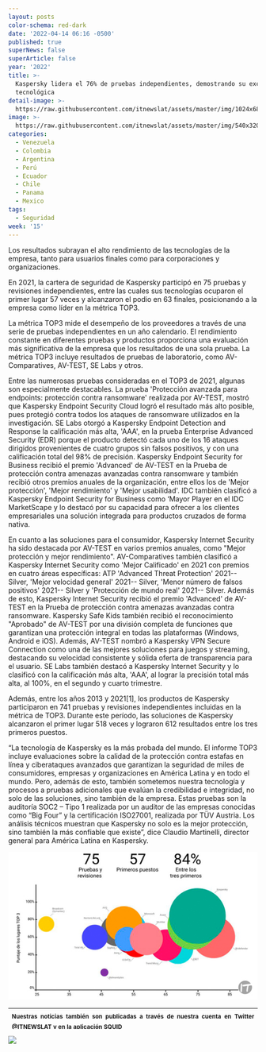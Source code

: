 ```yaml
---
layout: posts
color-schema: red-dark
date: '2022-04-14 06:16 -0500'
published: true
superNews: false
superArticle: false
year: '2022'
title: >-
  Kaspersky lidera el 76% de pruebas independientes, demostrando su excelencia
  tecnológica  
detail-image: >-
  https://raw.githubusercontent.com/itnewslat/assets/master/img/1024x680/p-independiente-kaspersky-g.jpg
image: >-
  https://raw.githubusercontent.com/itnewslat/assets/master/img/540x320/p-independiente-kaspersky-p.jpg
categories:
  - Venezuela
  - Colombia
  - Argentina
  - Perú
  - Ecuador
  - Chile
  - Panama
  - Mexico
tags:
  - Seguridad
week: '15'
---
```

Los resultados subrayan el alto rendimiento de las tecnologías de la empresa, tanto para usuarios finales como para corporaciones y organizaciones.

En 2021, la cartera de seguridad de Kaspersky participó en 75 pruebas y revisiones independientes, entre las cuales sus tecnologías ocuparon el primer lugar 57 veces y alcanzaron el podio en 63 finales, posicionando a la empresa como líder en la métrica TOP3.

La métrica TOP3 mide el desempeño de los proveedores a través de una serie de pruebas independientes en un año calendario. El rendimiento constante en diferentes pruebas y productos proporciona una evaluación más significativa de la empresa que los resultados de una sola prueba. La métrica TOP3 incluye resultados de pruebas de laboratorio, como AV-Comparatives, AV-TEST, SE Labs y otros.

Entre las numerosas pruebas consideradas en el TOP3 de 2021, algunas son especialmente destacables. La prueba 'Protección avanzada para endpoints: protección contra ransomware' realizada por AV-TEST, mostró que Kaspersky Endpoint Security Cloud logró el resultado más alto posible, pues protegió contra todos los ataques de ransomware utilizados en la investigación. SE Labs otorgó a Kaspersky Endpoint Detection and Response la calificación más alta, 'AAA', en la prueba Enterprise Advanced Security (EDR) porque el producto detectó cada uno de los 16 ataques dirigidos provenientes de cuatro grupos sin falsos positivos, y con una calificación total del 98% de precisión. Kaspersky Endpoint Security for Business recibió el premio 'Advanced' de AV-TEST en la Prueba de protección contra amenazas avanzadas contra ransomware y también recibió otros premios anuales de la organización, entre ellos los de 'Mejor protección', 'Mejor rendimiento' y 'Mejor usabilidad'. 
IDC también clasificó a Kaspersky Endpoint Security for Business como ‘Mayor Player en el IDC MarketScape y lo destacó por su capacidad para ofrecer a los clientes empresariales una solución integrada para productos cruzados de forma nativa.

En cuanto a las soluciones para el consumidor, Kaspersky Internet Security ha sido destacada por AV-TEST en varios premios anuales, como "Mejor protección y mejor rendimiento". AV-Comparatives también clasificó a Kaspersky Internet Security como 'Mejor Calificado' en 2021 con premios en cuatro áreas específicas: ATP 'Advanced Threat Protection' 2021-- Silver, 'Mejor velocidad general' 2021-- Silver, 'Menor número de falsos positivos' 2021-- Silver y 'Protección de mundo real' 2021-- Silver. Además de esto, Kaspersky Internet Security recibió el premio 'Advanced' de AV-TEST en la Prueba de protección contra amenazas avanzadas contra ransomware. Kaspersky Safe Kids también recibió el reconocimiento "Aprobado" de AV-TEST por una división completa de funciones que garantizan una protección integral en todas las plataformas (Windows, Android e iOS). Además, AV-TEST nombró a Kaspersky VPN Secure Connection como una de las mejores soluciones para juegos y streaming, destacando su velocidad consistente y sólida oferta de transparencia para el usuario. SE Labs también destacó a Kaspersky Internet Security y lo clasificó con la calificación más alta, 'AAA', al lograr la precisión total más alta, al 100%, en el segundo y cuarto trimestre.

Además, entre los años 2013 y 2021[1], los productos de Kaspersky participaron en 741 pruebas y revisiones independientes incluidas en la métrica de TOP3. Durante este período, las soluciones de Kaspersky alcanzaron el primer lugar 518 veces y lograron 612 resultados entre los tres primeros puestos.

“La tecnología de Kaspersky es la más probada del mundo. El informe TOP3 incluye evaluaciones sobre la calidad de la protección contra estafas en línea y ciberataques avanzados que garantizan la seguridad de miles de consumidores, empresas y organizaciones en América Latina y en todo el mundo. Pero, además de esto, también sometemos nuestra tecnología y procesos a pruebas adicionales que evalúan la credibilidad e integridad, no solo de las soluciones, sino también de la empresa. Estas pruebas son la auditoría SOC2 – Tipo 1 realizada por un auditor de las empresas conocidas como “Big Four” y la certificación ISO27001, realizada por TÜV Austria. Los análisis técnicos muestran que Kaspersky no solo es la mejor protección, sino también la más confiable que existe”, dice Claudio Martinelli, director general para América Latina en Kaspersky.

![](https://raw.githubusercontent.com/itnewslat/assets/master/img/540x320/p-independiente-kaspersky-p.jpg)

<table style="height: 42px;" width="569">
<tbody>
<tr>
<td style="text-align: justify;"><sub><strong>Nuestras noticias también son publicadas a través de nuestra cuenta en Twitter <a href="https://twitter.com/itnewslat?lang=es">@ITNEWSLAT</a> y en la aplicación <a href="https://squidapp.co/en/">SQUID</a></strong></sub></td>
</tr>
</tbody>
</table>

<img src="https://tracker.metricool.com/c3po.jpg?hash=56f88a41e39ab42c063cc51676587a04"/>